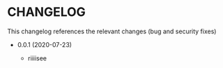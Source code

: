 CHANGELOG
=========

This changelog references the relevant changes (bug and security fixes)

* 0.0.1 (2020-07-23)

    * riiiisee
